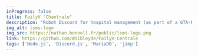 ```yaml
---
inProgress: false
title: FailyV "Chantrale"
description: "Robot Discord for hospital management (as part of a GTA-RP server (FailyV)): recovery room bed management (image generation), inter-service radio management (websocket server), appointment management, ... Project no longer online as the server has closed down. (The logo is property of the server owner)"
img_alt: lsms-logo
img_src: https://nathan.bonnell.fr/public/lsms-logo.png
link: https://github.com/Wiibleyde/FailyV-Centrale
tags: ['Node.js', 'Discord.js', 'MariaDB', 'jimp']
---
```

